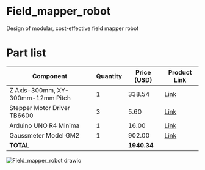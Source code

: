 # Field_mapper_robot
Design of modular, cost-effective field mapper robot

# Part list 

| **Component**                          | **Quantity** | **Price (USD)** | **Product Link**                                                                                                                                       |  
|-----------------------------------------|-------------|------------------|--------------------------------------------------------------------------------------------------------------------------------------------------------|  
| Z Axis-300mm, XY-300mm-12mm Pitch       | 1           | 338.54           | [Link](https://www.aliexpress.us/item/3256805348651313.html?spm=a2g0o.order_detail.order_detail_item.3.5fa4f19cjVbIP4&gatewayAdapt=glo2usa)             |  
| Stepper Motor Driver TB6600             | 3           | 5.60             | [Link](https://www.aliexpress.us/item/3256805781393725.html?spm=a2g0o.order_detail.order_detail_item.2.1ed6f19cobQnNT&gatewayAdapt=glo2usa)             |  
| Arduino UNO R4 Minima                   | 1           | 16.00            | [Link](https://thepihut.com/products/arduino-uno-r4-minima)                                                                                            |  
| Gaussmeter Model GM2                    | 1           | 902.00           | [Link](https://www.alphalabinc.com/products/gm2/?srsltid=AfmBOor0p2l-VF9fIRODsZqY854WaDDNnBIFsOJ6kHjN2p6iCgCOzTLX)                                      |  
| **TOTAL**                               |             | **1940.34**      |                                                                                                                   

![Field_mapper_robot drawio](https://github.com/user-attachments/assets/38352768-0899-4472-8edb-4463edf41c30)

